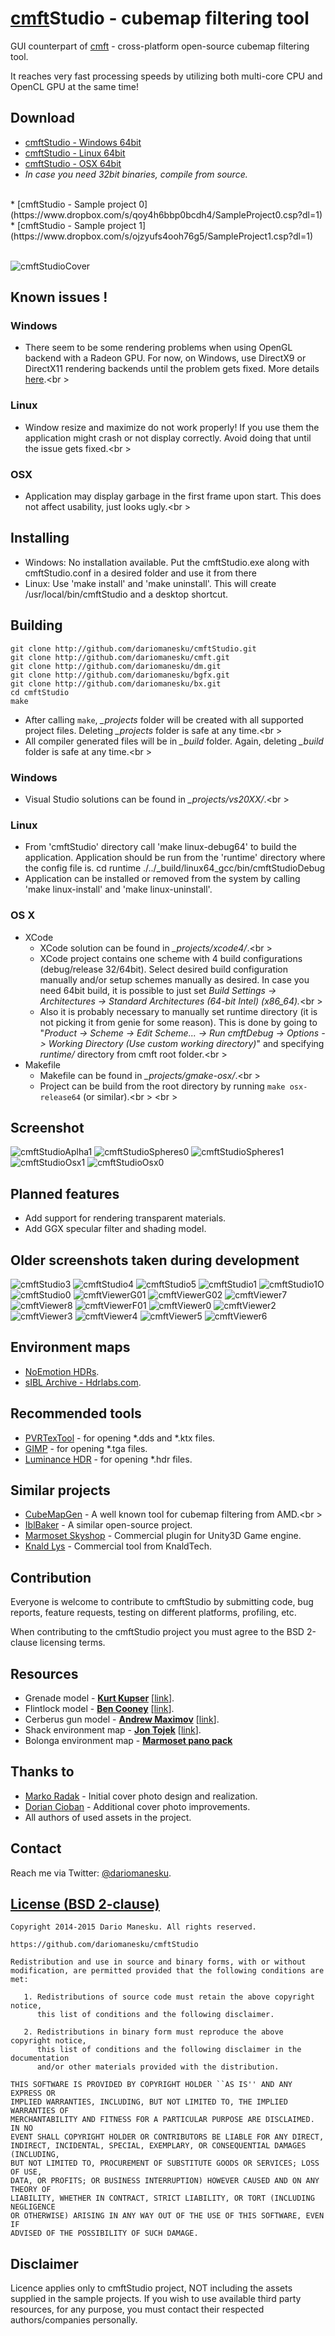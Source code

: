 [cmft](https://github.com/dariomanesku/cmft)Studio - cubemap filtering tool
========================================================================================

GUI counterpart of [cmft](https://github.com/dariomanesku/cmft) - cross-platform open-source cubemap filtering tool.

It reaches very fast processing speeds by utilizing both multi-core CPU and OpenCL GPU at the same time!

Download
--------

 * [cmftStudio - Windows 64bit](https://github.com/dariomanesku/cmftStudio-bin/raw/master/cmftStudio_win64.zip)<br />
 * [cmftStudio - Linux 64bit](https://github.com/dariomanesku/cmftStudio-bin/raw/master/cmftStudio_lin64.zip)<br />
 * [cmftStudio - OSX 64bit](https://github.com/dariomanesku/cmftStudio-bin/raw/master/cmftStudio_osx64.zip)<br />
 * *In case you need 32bit binaries, compile from source.*<br />
 <br />
 * [cmftStudio - Sample project 0](https://www.dropbox.com/s/qoy4h6bbp0bcdh4/SampleProject0.csp?dl=1)<br />
 * [cmftStudio - Sample project 1](https://www.dropbox.com/s/ojzyufs4ooh76g5/SampleProject1.csp?dl=1)<br />
 <br />

![cmftStudioCover](https://github.com/dariomanesku/cmftStudio/raw/master/res/cmftStudio_cover.jpg)

Known issues !
--------

### Windows

- There seem to be some rendering problems when using OpenGL backend with a Radeon GPU. For now, on Windows, use DirectX9 or DirectX11 rendering backends until the problem gets fixed. More details [here](https://twitter.com/dariomanesku/status/571303845478985728).<br \>

### Linux

- Window resize and maximize do not work properly! If you use them the application might crash or not display correctly. Avoid doing that until the issue gets fixed.<br \>

### OSX

- Application may display garbage in the first frame upon start. This does not affect usability, just looks ugly.<br \>


Installing
--------

- Windows: No installation available. Put the cmftStudio.exe along with cmftStudio.conf in a desired folder and use it from there
- Linux: Use 'make install' and 'make uninstall'. This will create /usr/local/bin/cmftStudio and a desktop shortcut.


Building
--------

	git clone http://github.com/dariomanesku/cmftStudio.git
	git clone http://github.com/dariomanesku/cmft.git
	git clone http://github.com/dariomanesku/dm.git
	git clone http://github.com/dariomanesku/bgfx.git
	git clone http://github.com/dariomanesku/bx.git
	cd cmftStudio
	make

- After calling `make`, *\_projects* folder will be created with all supported project files. Deleting *\_projects* folder is safe at any time.<br \>
- All compiler generated files will be in *\_build* folder. Again, deleting *\_build* folder is safe at any time.<br \>

### Windows

- Visual Studio solutions can be found in *\_projects/vs20XX/*.<br \>

### Linux

- From 'cmftStudio' directory call 'make linux-debug64' to build the application. Application should be run from the 'runtime' directory where the config file is.
	cd runtime
	./../_build/linux64_gcc/bin/cmftStudioDebug
- Application can be installed or removed from the system by calling 'make linux-install' and 'make linux-uninstall'.

### OS X

- XCode
  - XCode solution can be found in *\_projects/xcode4/*.<br \>
  - XCode project contains one scheme with 4 build configurations (debug/release 32/64bit). Select desired build configuration manually and/or setup schemes manually as desired. In case you need 64bit build, it is possible to just set *Build Settings -> Architectures -> Standard Architectures (64-bit Intel) (x86_64).*<br \>
  - Also it is probably necessary to manually set runtime directory (it is not picking it from genie for some reason). This is done by going to "*Product -> Scheme -> Edit Scheme... -> Run cmftDebug -> Options -> Working Directory (Use custom working directory)*" and specifying *runtime/* directory from cmft root folder.<br \>
- Makefile
  - Makefile can be found in *\_projects/gmake-osx/*.<br \>
  - Project can be build from the root directory by running `make osx-release64` (or similar).<br \>
  <br \>


Screenshot
------------

![cmftStudioAplha1](https://github.com/dariomanesku/cmftStudio/raw/master/screenshots/cmftStudio_alpha1.jpg)
![cmftStudioSpheres0](https://github.com/dariomanesku/cmftStudio/raw/master/screenshots/cmftStudio_spheres0.jpg)
![cmftStudioSpheres1](https://github.com/dariomanesku/cmftStudio/raw/master/screenshots/cmftStudio_spheres1.jpg)
![cmftStudioOsx1](https://github.com/dariomanesku/cmftStudio/raw/master/screenshots/cmftStudio_osx1.jpg)
![cmftStudioOsx0](https://github.com/dariomanesku/cmftStudio/raw/master/screenshots/cmftStudio_osx0.jpg)


Planned features
------------

 * Add support for rendering transparent materials.
 * Add GGX specular filter and shading model.


Older screenshots taken during development
------------

![cmftStudio3](https://github.com/dariomanesku/cmftStudio/raw/master/screenshots/cmftStudio_vn0.jpg)
![cmftStudio4](https://github.com/dariomanesku/cmftStudio/raw/master/screenshots/cmftStudio_vn1.jpg)
![cmftStudio5](https://github.com/dariomanesku/cmftStudio/raw/master/screenshots/cmftStudio3.jpg)
![cmftStudio1](https://github.com/dariomanesku/cmftStudio/raw/master/screenshots/cmftStudio1.jpg)
![cmftStudio1O](https://github.com/dariomanesku/cmftStudio/raw/master/screenshots/cmftStudio1_cmft_output.jpg)
![cmftStudio0](https://github.com/dariomanesku/cmftStudio/raw/master/screenshots/cmftStudio0.jpg)
![cmftViewerG01](https://github.com/dariomanesku/cmftStudio/raw/master/screenshots/cmftViewer_g01.jpg)
![cmftViewerG02](https://github.com/dariomanesku/cmftStudio/raw/master/screenshots/cmftViewer_g02.jpg)
![cmftViewer7](https://github.com/dariomanesku/cmftStudio/raw/master/screenshots/cmftViewer7.jpg)
![cmftViewer8](https://github.com/dariomanesku/cmftStudio/raw/master/screenshots/cmftViewer8.jpg)
![cmftViewerF01](https://github.com/dariomanesku/cmftStudio/raw/master/screenshots/cmftViewer_f01.jpg)
![cmftViewer0](https://github.com/dariomanesku/cmftStudio/raw/master/screenshots/cmftViewer0.jpg)
![cmftViewer2](https://github.com/dariomanesku/cmftStudio/raw/master/screenshots/cmftViewer2.jpg)
![cmftViewer3](https://github.com/dariomanesku/cmftStudio/raw/master/screenshots/cmftViewer3.jpg)
![cmftViewer4](https://github.com/dariomanesku/cmftStudio/raw/master/screenshots/cmftViewer4.jpg)
![cmftViewer5](https://github.com/dariomanesku/cmftStudio/raw/master/screenshots/cmftViewer5.jpg)
![cmftViewer6](https://github.com/dariomanesku/cmftStudio/raw/master/screenshots/cmftViewer6.jpg)


Environment maps
------------

- [NoEmotion HDRs](http://noemotionhdrs.net/).<br />
- [sIBL Archive - Hdrlabs.com](http://www.hdrlabs.com/sibl/archive.html).<br />


Recommended tools
------------

- [PVRTexTool](http://community.imgtec.com/developers/powervr/) - for opening \*.dds and \*.ktx files.<br />
- [GIMP](http://www.gimp.org) - for opening \*.tga files.<br />
- [Luminance HDR](http://qtpfsgui.sourceforge.net/) - for opening \*.hdr files.<br />


Similar projects
------------

- [CubeMapGen](http://developer.amd.com/tools-and-sdks/archive/legacy-cpu-gpu-tools/cubemapgen/) - A well known tool for cubemap filtering from AMD.<br \>
- [IblBaker](https://github.com/derkreature/IBLBaker) - A similar open-source project.
- [Marmoset Skyshop](http://www.marmoset.co/skyshop) - Commercial plugin for Unity3D Game engine.
- [Knald Lys](https://www.knaldtech.com/lys-open-beta/) - Commercial tool from KnaldTech.


Contribution
------------

Everyone is welcome to contribute to cmftStudio by submitting code, bug reports, feature requests, testing on different platforms, profiling, etc.

When contributing to the cmftStudio project you must agree to the BSD 2-clause licensing terms.


Resources
------------
 - Grenade model - **[Kurt Kupser](http://kurtkupser.squarespace.com/)** \[[link](http://kurtkupser.squarespace.com/#/thermite-grenade/)\].
 - Flintlock model - **[Ben Cooney](http://ben3d.co.uk/)** \[[link](http://ben3d.co.uk/flintlock)\].
 - Cerberus gun model - **[Andrew Maximov](https://twitter.com/divers1ty)** \[[link](http://artisaverb.info/Cerberus.html)\].
 - Shack environment map - **[Jon Tojek](https://twitter.com/Tojek_VFX)** \[[link](http://tojek.com/vfx/?attachment_id=139)\].
 - Bolonga environment map - **[Marmoset pano pack](http://www.marmoset.co/panos)**


Thanks to
------------

* [Marko Radak](http://markoradak.com/) - Initial cover photo design and realization.
* [Dorian Cioban](https://www.linkedin.com/in/doriancioban) - Additional cover photo improvements.
* All authors of used assets in the project.


Contact
------------

Reach me via Twitter: [@dariomanesku](https://twitter.com/dariomanesku).


[License (BSD 2-clause)](https://github.com/dariomanesku/cmftstudio/blob/master/LICENSE)
-------------------------------------------------------------------------------

    Copyright 2014-2015 Dario Manesku. All rights reserved.

    https://github.com/dariomanesku/cmftStudio

    Redistribution and use in source and binary forms, with or without
    modification, are permitted provided that the following conditions are met:

       1. Redistributions of source code must retain the above copyright notice,
          this list of conditions and the following disclaimer.

       2. Redistributions in binary form must reproduce the above copyright notice,
          this list of conditions and the following disclaimer in the documentation
          and/or other materials provided with the distribution.

    THIS SOFTWARE IS PROVIDED BY COPYRIGHT HOLDER ``AS IS'' AND ANY EXPRESS OR
    IMPLIED WARRANTIES, INCLUDING, BUT NOT LIMITED TO, THE IMPLIED WARRANTIES OF
    MERCHANTABILITY AND FITNESS FOR A PARTICULAR PURPOSE ARE DISCLAIMED. IN NO
    EVENT SHALL COPYRIGHT HOLDER OR CONTRIBUTORS BE LIABLE FOR ANY DIRECT,
    INDIRECT, INCIDENTAL, SPECIAL, EXEMPLARY, OR CONSEQUENTIAL DAMAGES (INCLUDING,
    BUT NOT LIMITED TO, PROCUREMENT OF SUBSTITUTE GOODS OR SERVICES; LOSS OF USE,
    DATA, OR PROFITS; OR BUSINESS INTERRUPTION) HOWEVER CAUSED AND ON ANY THEORY OF
    LIABILITY, WHETHER IN CONTRACT, STRICT LIABILITY, OR TORT (INCLUDING NEGLIGENCE
    OR OTHERWISE) ARISING IN ANY WAY OUT OF THE USE OF THIS SOFTWARE, EVEN IF
    ADVISED OF THE POSSIBILITY OF SUCH DAMAGE.


Disclaimer
---------

Licence applies only to cmftStudio project, NOT including the assets supplied in the sample projects. If you wish to use available third party resources, for any purpose, you must contact their respected authors/companies personally.
